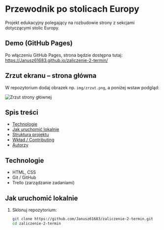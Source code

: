 # Przewodnik po stolicach Europy

Projekt edukacyjny polegający na rozbudowie strony z sekcjami dotyczącymi stolic Europy.

## Demo (GitHub Pages)
Po włączeniu GitHub Pages, strona będzie dostępna tutaj:  
https://Janusz61683.github.io/zaliczenie-2-termin/

## Zrzut ekranu – strona główna
W repozytorium dodaj obrazek np. `img/zrzut.png`, a poniżej wstaw podgląd:

![Zrzut strony głównej](img/zrzut.png)

## Spis treści
- [Technologie](#technologie)
- [Jak uruchomić lokalnie](#jak-uruchomić-lokalnie)
- [Struktura projektu](#struktura-projektu)
- [Wkład / Contributing](#wkład--contributing)
- [Autorzy](#autorzy)

## Technologie
- HTML, CSS
- Git / GitHub
- Trello (zarządzanie zadaniami)

## Jak uruchomić lokalnie
1. Sklonuj repozytorium:
   ```bash
   git clone https://github.com/Janusz61683/zaliczenie-2-termin.git
   cd zaliczenie-2-termin
